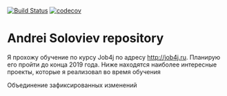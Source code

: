 [![Build Status](https://travis-ci.org/hedg-r52/job4j.svg?branch=master)](https://travis-ci.org/hedg-r52/job4j)
[![codecov](https://codecov.io/gh/hedg-r52/job4j/branch/master/graph/badge.svg)](https://codecov.io/gh/hedg-r52/job4j)

# Andrei Soloviev repository

Я прохожу обучение по курсу Job4j по адресу http://job4j.ru. Планирую его пройти до конца 2019 года.
Ниже находятся наиболее интересные проекты, которые я реализовал во время обучения  

Объединение зафиксированных изменений